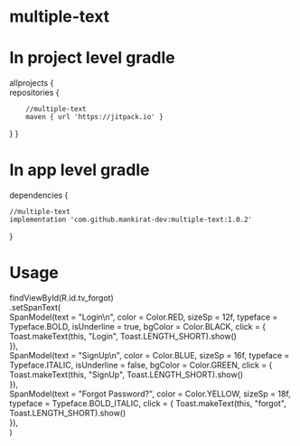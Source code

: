 # multiple-text

# In project level gradle

allprojects {<br />
    repositories {
    
        //multiple-text
        maven { url 'https://jitpack.io' }
        
   }
}


# In app level gradle

dependencies {

    //multiple-text
    implementation 'com.github.mankirat-dev:multiple-text:1.0.2'
}


# Usage


findViewById<TextView>(R.id.tv_forgot)<br />
    .setSpanText(<br />
            SpanModel(text = "Login\n", color = Color.RED, sizeSp = 12f, typeface = Typeface.BOLD, isUnderline = true, bgColor = Color.BLACK, click = {<br />
                Toast.makeText(this, "Login", Toast.LENGTH_SHORT).show()<br />
            }),<br />
            SpanModel(text = "SignUp\n", color = Color.BLUE, sizeSp = 16f, typeface = Typeface.ITALIC, isUnderline = false, bgColor = Color.GREEN, click = {
                Toast.makeText(this, "SignUp", Toast.LENGTH_SHORT).show()<br />
            }),<br />
            SpanModel(text = "Forgot Password?", color = Color.YELLOW, sizeSp = 18f, typeface = Typeface.BOLD_ITALIC, click = {
                Toast.makeText(this, "forgot", Toast.LENGTH_SHORT).show()<br />
            }),<br />
    )
